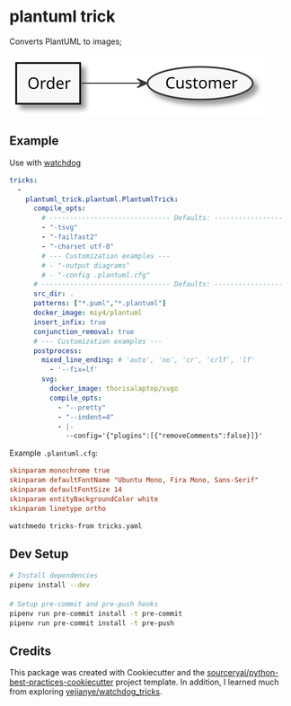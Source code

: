 # plantuml trick

Converts PlantUML to images;

![Order-UML](./Order.puml.svg "UML Example")

## Example

Use with [watchdog](https://github.com/gorakhargosh/watchdog)

```yaml
tricks:
  -
    plantuml_trick.plantuml.PlantumlTrick:
      compile_opts:
        # ------------------------------ Defaults: -----------------
        - "-tsvg"
        - "-failfast2"
        - "-charset utf-8"
        # --- Customization examples ---
        # - "-output diagrams"
        # - "-config .plantuml.cfg"
      # -------------------------------- Defaults: -----------------
      src_dir: .
      patterns: ["*.puml","*.plantuml"]
      docker_image: miy4/plantuml
      insert_infix: true
      conjunction_removal: true
      # --- Customization examples ---
      postprocess:
        mixed_line_ending: # 'auto', 'no', 'cr', 'crlf', 'lf'
          - '--fix=lf'
        svg:
          docker_image: thorisalaptop/svgo
          compile_opts:
            - "--pretty"
            - "--indent=4"
            - |-
              --config='{"plugins":[{"removeComments":false}]}'
```

Example `.plantuml.cfg`:

```ini
skinparam monochrome true
skinparam defaultFontName "Ubuntu Mono, Fira Mono, Sans-Serif"
skinparam defaultFontSize 14
skinparam entityBackgroundColor white
skinparam linetype ortho

```

```bash
watchmedo tricks-from tricks.yaml
```

## Dev Setup
```sh
# Install dependencies
pipenv install --dev

# Setup pre-commit and pre-push hooks
pipenv run pre-commit install -t pre-commit
pipenv run pre-commit install -t pre-push
```

## Credits
This package was created with Cookiecutter and the [sourceryai/python-best-practices-cookiecutter](https://github.com/sourceryai/python-best-practices-cookiecutter) project template.
In addition, I learned much from exploring [yejianye/watchdog_tricks](https://github.com/yejianye/watchdog-tricks/tree/master/watchdog_tricks).

